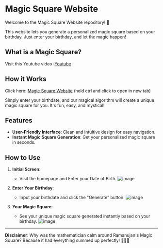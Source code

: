 # Magic Square Website

Welcome to the Magic Square Website repository! 🎉

This website lets you generate a personalized magic square based on your birthday.
Just enter your birthday, and let the magic happen!

## What is a Magic Square?
Visit this Youtube video :[Youtube](https://youtu.be/7wQ9uqvde3I?si=eaRF0DxiMVURzKwy)

## How it Works

Click here: [Magic Square Website](https://visalan-h.github.io/Magic-Square/main.html)
(hold ctrl and click to open in new tab)

Simply enter your birthdate, and our magical algorithm will create a unique magic square for you.
It's fun, easy, and mystical!

## Features

- **User-Friendly Interface**: Clean and intuitive design for easy navigation.
- **Instant Magic Square Generation**: Get your personalized magic square in seconds.

## How to Use

1. **Initial Screen**:
   - Visit the homepage and Enter your Date of Birth.
  ![image](https://github.com/Visalan-H/Magic-Square/assets/152077751/a7b2dda7-1a4f-4f32-8103-01951baf5798)

2. **Enter Your Birthday**:
   - Input your birthdate and click the "Generate" button.
   ![image](https://github.com/Visalan-H/Magic-Square/assets/152077751/e54ec156-fe6d-4f47-b8cd-05e479bd7d38)

3. **Your Magic Square**:
   - See your unique magic square generated instantly based on your birthday.
   ![image](https://github.com/Visalan-H/Magic-Square/assets/152077751/2d06ba60-4996-4bb0-93e3-a6b03cddbf27)

---

**Disclaimer**: Why was the mathematician calm around Ramanujan's Magic Square? Because it had everything summed up perfectly! 🧙‍♂️✨
